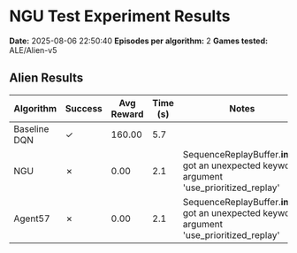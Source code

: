 # NGU Test Experiment Results

**Date:** 2025-08-06 22:50:40
**Episodes per algorithm:** 2
**Games tested:** ALE/Alien-v5

## Alien Results

| Algorithm | Success | Avg Reward | Time (s) | Notes |
|-----------|---------|------------|----------|-------|
| Baseline DQN | ✓ | 160.00 | 5.7 |  |
| NGU | ✗ | 0.00 | 2.1 | SequenceReplayBuffer.__init__() got an unexpected keyword argument 'use_prioritized_replay' |
| Agent57 | ✗ | 0.00 | 2.1 | SequenceReplayBuffer.__init__() got an unexpected keyword argument 'use_prioritized_replay' |

